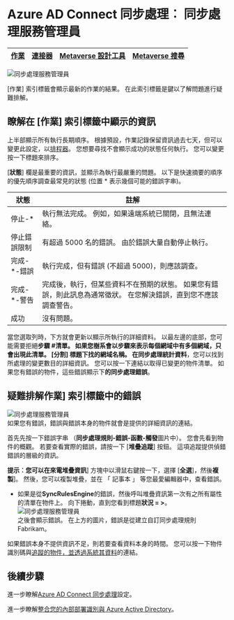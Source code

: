 <properties
    pageTitle="Azure AD Connect 同步處理︰ 同步處理服務管理員使用者介面 |Microsoft Azure"
    description="Azure AD Connect 瞭解在同步處理服務管理員中的 [作業] 索引標籤。"
    services="active-directory"
    documentationCenter=""
    authors="andkjell"
    manager="femila"
    editor=""/>

<tags
    ms.service="active-directory"
    ms.workload="identity"
    ms.tgt_pltfrm="na"
    ms.devlang="na"
    ms.topic="article"
    ms.date="09/07/2016"
    ms.author="billmath"/>


# <a name="azure-ad-connect-sync-synchronization-service-manager"></a>Azure AD Connect 同步處理︰ 同步處理服務管理員

[作業](active-directory-aadconnectsync-service-manager-ui-operations.md) | [連接器](active-directory-aadconnectsync-service-manager-ui-connectors.md) | [Metaverse 設計工具](active-directory-aadconnectsync-service-manager-ui-mvdesigner.md) | [Metaverse 搜尋](active-directory-aadconnectsync-service-manager-ui-mvsearch.md)
--- | --- | --- | ---

![同步處理服務管理員](./media/active-directory-aadconnectsync-service-manager-ui/operations.png)

[作業] 索引標籤會顯示最新的作業的結果。 在此索引標籤是鍵以了解問題進行疑難排解。

## <a name="understand-the-information-visible-in-the-operations-tab"></a>瞭解在 [作業] 索引標籤中顯示的資訊
上半部顯示所有執行長期順序。 根據預設，作業記錄保留資訊過去七天，但可以變更此設定，以[排程器](active-directory-aadconnectsync-feature-scheduler.md)。 您想要尋找不會顯示成功的狀態任何執行。 您可以變更按一下標題來排序。

[**狀態**] 欄是最重要的資訊，並顯示為執行最嚴重的問題。 以下是快速摘要的順序的優先順序調查最常見的狀態 (位置 * 表示幾個可能的錯誤字串)。

狀態 | 註解
--- | ---
停止-* | 執行無法完成。 例如，如果遠端系統已關閉，且無法連絡。
停止錯誤限制 | 有超過 5000 名的錯誤。 由於錯誤大量自動停止執行。
完成-\*-錯誤 | 執行完成，但有錯誤 (不超過 5000)，則應該調查。
完成-\*-警告 | 完成後，執行，但某些資料不在預期的狀態。 如果您有錯誤，則此訊息為通常徵狀。 在您解決錯誤，直到您不應該調查警告。
成功 | 沒有問題。

當您選取列時，下方就會更新以顯示所執行的詳細資料。 以最左邊的底部，您可能需要拒絕**步驟 #**清單。 如果您樹系會以步驟來表示每個網域中有多個網域，只會出現此清單。 [**分割**] 標題下找的網域名稱。 在**同步處理統計資料**，您可以找到所處理的變更數目的詳細資訊。 您可以按一下連結以取得已變更的物件清單。 如果您有錯誤的物件，這些錯誤顯示下**的同步處理錯誤**。

## <a name="troubleshoot-errors-in-operations-tab"></a>疑難排解作業] 索引標籤中的錯誤
![同步處理服務管理員](./media/active-directory-aadconnectsync-service-manager-ui/errorsync.png)  
如果您有錯誤，錯誤與錯誤本身的物件就會是提供的詳細資訊的連結。

首先先按一下錯誤字串 （**同步處理規則-錯誤-函數-觸發**圖片中）。 您會先看到物件的概觀。 若要查看實際的錯誤，請按一下 [**堆疊追蹤**] 按鈕。 這項追蹤提供偵錯錯誤的層級的資訊。

**提示︰**您可以在**來電堆疊資訊**] 方塊中以滑鼠右鍵按一下，選擇 [**全選**]，然後**複製**]。 然後，您可以複製堆疊，並在 「 記事本 」 等您最愛編輯器中，查看錯誤。

- 如果是從**SyncRulesEngine**的錯誤，然後呼叫堆疊資訊第一次有之所有屬性的清單在物件上。 向下捲動，直到您看到標題**狀況 = >**。  
![同步處理服務管理員](./media/active-directory-aadconnectsync-service-manager-ui/errorinnerexception.png)  
之後會顯示錯誤。 在上方的圖片，錯誤是從建立自訂同步處理規則 Fabrikam。

如果錯誤本身不提供資訊不足，則若要查看資料本身的時間。 您可以按一下物件識別碼與[追蹤的物件，並透過系統其資料](active-directory-aadconnectsync-service-manager-ui-connectors.md#follow-an-object-and-its-data-through-the-system)的連結。

## <a name="next-steps"></a>後續步驟
進一步瞭解[Azure AD Connect 同步處理](active-directory-aadconnectsync-whatis.md)設定。

進一步瞭解[整合您的內部部署識別與 Azure Active Directory](active-directory-aadconnect.md)。
